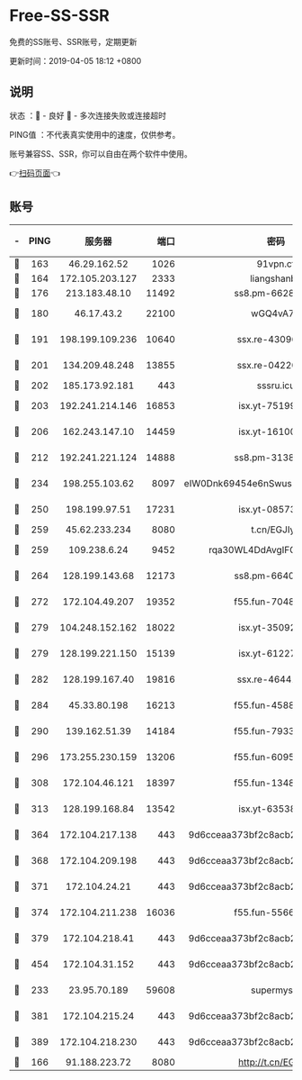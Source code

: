 # Free-SS-SSR

免费的SS账号、SSR账号，定期更新

更新时间：2019-04-05 18:12 +0800

## 说明

状态     ：🙂 - 良好 🙁 - 多次连接失败或连接超时

PING值   ：不代表真实使用中的速度，仅供参考。

账号兼容SS、SSR，你可以自由在两个软件中使用。

👉[扫码页面](https://liesauer.github.io/Free-SS-SSR/)👈

## 账号

|-|PING|服务器|端口|密码|加密方式|区域|
|:----:|:----:|:-----:|-----:|:----:|:----:|:----:|
|🙂|163|46.29.162.52|1026|91vpn.cf|rc4-md5|RU|
|🙂|164|172.105.203.127|2333|liangshanbo|chacha20|JP|
|🙂|176|213.183.48.10|11492|ss8.pm-66285034|rc4-md5|RU|
|🙂|180|46.17.43.2|22100|wGQ4vA7D|aes-256-gcm|RU|
|🙂|191|198.199.109.236|10640|ssx.re-43096758|aes-256-cfb|US|
|🙂|201|134.209.48.248|13855|ssx.re-04220668|aes-256-cfb|US|
|🙂|202|185.173.92.181|443|sssru.icu|rc4-md5|RU|
|🙂|203|192.241.214.146|16853|isx.yt-75199880|aes-256-cfb|US|
|🙂|206|162.243.147.10|14459|isx.yt-16100711|aes-256-cfb|US|
|🙂|212|192.241.221.124|14888|ss8.pm-31382294|aes-256-cfb|US|
|🙂|234|198.255.103.62|8097|eIW0Dnk69454e6nSwuspv9DmS201tQ0D|aes-256-cfb|US|
|🙂|250|198.199.97.51|17231|isx.yt-08573999|aes-256-cfb|US|
|🙂|259|45.62.233.234|8080|t.cn/EGJIyrl|rc4-md5|CA|
|🙂|259|109.238.6.24|9452|rqa30WL4DdAvgIFG6Fs3znzTa|aes-256-cfb|FR|
|🙂|264|128.199.143.68|12173|ss8.pm-66400443|aes-256-cfb|SG|
|🙂|272|172.104.49.207|19352|f55.fun-70481610|aes-256-cfb|SG|
|🙂|279|104.248.152.162|18022|isx.yt-35092114|aes-256-cfb|SG|
|🙂|279|128.199.221.150|15139|isx.yt-61227174|aes-256-cfb|SG|
|🙂|282|128.199.167.40|19816|ssx.re-46441755|aes-256-cfb|SG|
|🙂|284|45.33.80.198|16213|f55.fun-45880587|aes-256-cfb|US|
|🙂|290|139.162.51.39|14184|f55.fun-79338147|aes-256-cfb|SG|
|🙂|296|173.255.230.159|13206|f55.fun-60953753|aes-256-cfb|US|
|🙂|308|172.104.46.121|18397|f55.fun-13486304|aes-256-cfb|SG|
|🙂|313|128.199.168.84|13542|isx.yt-63538228|aes-256-cfb|SG|
|🙂|364|172.104.217.138|443|9d6cceaa373bf2c8acb22e60b6a58be6|aes-256-cfb|US|
|🙂|368|172.104.209.198|443|9d6cceaa373bf2c8acb22e60b6a58be6|aes-256-cfb|US|
|🙂|371|172.104.24.21|443|9d6cceaa373bf2c8acb22e60b6a58be6|aes-256-cfb|US|
|🙂|374|172.104.211.238|16036|f55.fun-55663188|aes-256-cfb|US|
|🙂|379|172.104.218.41|443|9d6cceaa373bf2c8acb22e60b6a58be6|aes-256-cfb|US|
|🙂|454|172.104.31.152|443|9d6cceaa373bf2c8acb22e60b6a58be6|aes-256-cfb|US|
|🙂|233|23.95.70.189|59608|supermyssr|chacha20-ietf|US|
|🙂|381|172.104.215.24|443|9d6cceaa373bf2c8acb22e60b6a58be6|aes-256-cfb|US|
|🙂|389|172.104.218.230|443|9d6cceaa373bf2c8acb22e60b6a58be6|aes-256-cfb|US|
|🙁|166|91.188.223.72|8080|http://t.cn/EGJIyrl|rc4-md5|RU|
